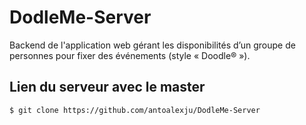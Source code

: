 # DodleMe-Server
Backend de l'application web gérant les disponibilités d’un groupe de personnes pour fixer des événements (style « Doodle® »).

## Lien du serveur avec le master
```$ git clone https://github.com/antoalexju/DodleMe-Server```
